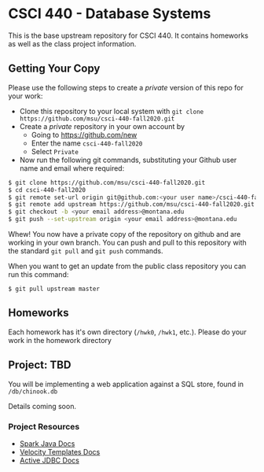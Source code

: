 # CSCI 440 - Database Systems

This is the base upstream repository for CSCI 440.  It contains homeworks as well as the class project 
information.

## Getting Your Copy

Please use the following steps to create a *private* version of this repo for your work:

- Clone this repository to your local system with `git clone https://github.com/msu/csci-440-fall2020.git`
- Create a *private* repository in your own account by
    - Going to <https://github.com/new>
    - Enter the name `csci-440-fall2020`
    - Select `Private`
- Now run the following git commands, substituting your Github user name and email where required:
```bash
$ git clone https://github.com/msu/csci-440-fall2020.git
$ cd csci-440-fall2020
$ git remote set-url origin git@github.com:<your user name>/csci-440-fall2020.git
$ git remote add upstream https://github.com/msu/csci-440-fall2020.git
$ git checkout -b <your email address>@montana.edu
$ git push --set-upstream origin <your email address>@montana.edu
```
Whew!  You now have a private copy of the repository on github and are working in your own branch.  You can push and pull to this repository with the standard `git pull` and `git push` commands.

When you want to get an update from the public class repository you can run this command:
```
$ git pull upstream master
```

## Homeworks

Each homework has it's own directory (`/hwk0`, `/hwk1`, etc.).  Please do your work in the homework directory

## Project: TBD

You will be implementing a web application against a SQL store, found in `/db/chinook.db`

Details coming soon.

### Project Resources

* [Spark Java Docs](http://sparkjava.com/documentation)
* [Velocity Templates Docs](https://velocity.apache.org/engine/2.2/user-guide.html#loops)
* [Active JDBC Docs](https://javalite.io/activejdbc)
